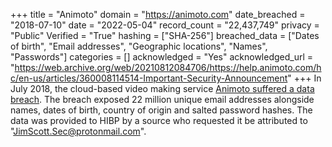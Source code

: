 +++
title = "Animoto"
domain = "https://animoto.com"
date_breached = "2018-07-10"
date = "2022-05-04"
record_count = "22,437,749"
privacy = "Public"
Verified = "True"
hashing = ["SHA-256"]
breached_data = ["Dates of birth", "Email addresses", "Geographic locations", "Names", "Passwords"]
categories = []
acknowledged = "Yes"
acknowledged_url = "https://web.archive.org/web/20210812084706/https://help.animoto.com/hc/en-us/articles/360008114514-Important-Security-Announcement"
+++
In July 2018, the cloud-based video making service <a href="https://techcrunch.com/2018/08/20/animoto-hack-exposes-personal-information-geolocation-data/" target="_blank" rel="noopener">Animoto suffered a data breach</a>. The breach exposed 22 million unique email addresses alongside names, dates of birth, country of origin and salted password hashes. The data was provided to HIBP by a source who requested it be attributed to &quot;JimScott.Sec@protonmail.com&quot;.

